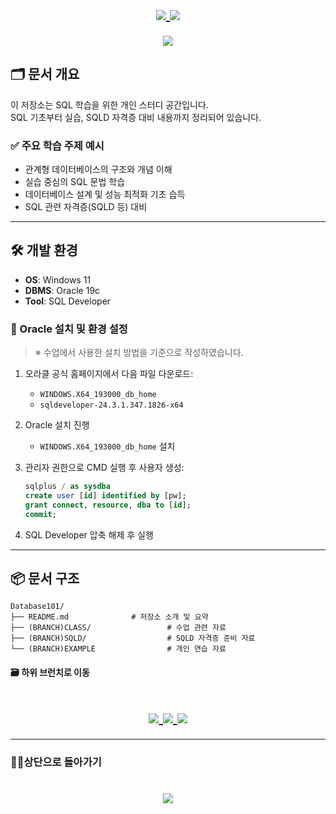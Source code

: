 
<h1 align="center">
  
  <a href="https://github.com/skwjdgh">
    <img align="center" src="https://img.shields.io/badge/goto-Main-green.svg" />
  </a>

  <a href="https://github.com/skwjdgh/Back">
    <img align="center" src="https://img.shields.io/badge/goto-Back-green.svg" />
  </a>
  
</h1>

<p align="center">
  <img align="center" src="https://capsule-render.vercel.app/api?type=blur&height=200&color=gradient&text=SQL101&descAlign=59&section=header">
</p>

## 🗂 문서 개요

이 저장소는 SQL 학습을 위한 개인 스터디 공간입니다.  
SQL 기초부터 실습, SQLD 자격증 대비 내용까지 정리되어 있습니다.

### ✅ 주요 학습 주제 예시

- 관계형 데이터베이스의 구조와 개념 이해
- 실습 중심의 SQL 문법 학습
- 데이터베이스 설계 및 성능 최적화 기초 습득
- SQL 관련 자격증(SQLD 등) 대비

---

## 🛠️ 개발 환경

- **OS**: Windows 11  
- **DBMS**: Oracle 19c  
- **Tool**: SQL Developer  

### 🧩 Oracle 설치 및 환경 설정

> ※ 수업에서 사용한 설치 방법을 기준으로 작성하였습니다.

1. 오라클 공식 홈페이지에서 다음 파일 다운로드:
   - `WINDOWS.X64_193000_db_home`
   - `sqldeveloper-24.3.1.347.1826-x64`

2. Oracle 설치 진행  
   - `WINDOWS.X64_193000_db_home` 설치

3. 관리자 권한으로 CMD 실행 후 사용자 생성:
   ```sql
   sqlplus / as sysdba
   create user [id] identified by [pw];
   grant connect, resource, dba to [id];
   commit;
   ```

4. SQL Developer 압축 해제 후 실행
---

## 📦 문서 구조

```
Database101/
├── README.md              # 저장소 소개 및 요약
├── (BRANCH)CLASS/                 # 수업 관련 자료
├── (BRANCH)SQLD/                  # SQLD 자격증 준비 자료
└── (BRANCH)EXAMPLE                # 개인 연습 자료                 
```
####  🗃️ 하위 브런치로 이동

<h1 align="center">
  
  <a href="https://github.com/skwjdgh/Database101_study/tree/CLASS">
    <img align="center" src="https://img.shields.io/badge/goto-CLASS-yellow.svg" />
  </a>
  <a href="https://github.com/skwjdgh/Database101_study/tree/SQLD">
    <img align="center" src="https://img.shields.io/badge/goto-SQLD-yellow.svg" />
  </a>
  <a href="https://github.com/skwjdgh/Database101_study/tree/EXAMPLE">
    <img align="center" src="https://img.shields.io/badge/goto-Example-yellow.svg" />
  </a>
  
</h1>


---
###  👨‍💻상단으로 돌아가기
<h1 align="center">
        <a href="https://github.com/skwjdgh/Database101_study">
    <img align="center" src="https://img.shields.io/badge/backto-Top-green.svg" />
  </a>
</h1>

